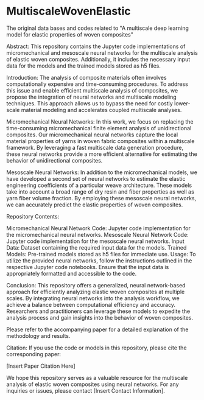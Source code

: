 # MultiscaleWovenElastic
The original data bases and codes related to "A multiscale deep learning model for elastic properties of woven composites"

Abstract:
This repository contains the Jupyter code implementations of micromechanical and mesoscale neural networks for the multiscale analysis of elastic woven composites. Additionally, it includes the necessary input data for the models and the trained models stored as h5 files.

Introduction:
The analysis of composite materials often involves computationally expensive and time-consuming procedures. To address this issue and enable efficient multiscale analysis of composites, we propose the integration of neural networks and multiscale modeling techniques. This approach allows us to bypass the need for costly lower-scale material modeling and accelerates coupled multiscale analyses.

Micromechanical Neural Networks:
In this work, we focus on replacing the time-consuming micromechanical finite element analysis of unidirectional composites. Our micromechanical neural networks capture the local material properties of yarns in woven fabric composites within a multiscale framework. By leveraging a fast multiscale data generation procedure, these neural networks provide a more efficient alternative for estimating the behavior of unidirectional composites.

Mesoscale Neural Networks:
In addition to the micromechanical models, we have developed a second set of neural networks to estimate the elastic engineering coefficients of a particular weave architecture. These models take into account a broad range of dry resin and fiber properties as well as yarn fiber volume fraction. By employing these mesoscale neural networks, we can accurately predict the elastic properties of woven composites.

Repository Contents:

Micromechanical Neural Network Code: Jupyter code implementation for the micromechanical neural networks.
Mesoscale Neural Network Code: Jupyter code implementation for the mesoscale neural networks.
Input Data: Dataset containing the required input data for the models.
Trained Models: Pre-trained models stored as h5 files for immediate use.
Usage:
To utilize the provided neural networks, follow the instructions outlined in the respective Jupyter code notebooks. Ensure that the input data is appropriately formatted and accessible to the code.

Conclusion:
This repository offers a generalized, neural network-based approach for efficiently analyzing elastic woven composites at multiple scales. By integrating neural networks into the analysis workflow, we achieve a balance between computational efficiency and accuracy. Researchers and practitioners can leverage these models to expedite the analysis process and gain insights into the behavior of woven composites.

Please refer to the accompanying paper for a detailed explanation of the methodology and results.

Citation:
If you use the code or models in this repository, please cite the corresponding paper:

[Insert Paper Citation Here]

We hope this repository serves as a valuable resource for the multiscale analysis of elastic woven composites using neural networks. For any inquiries or issues, please contact [Insert Contact Information].
